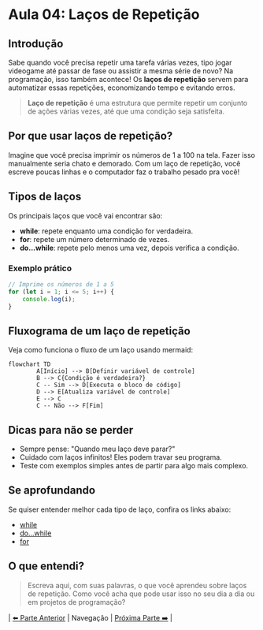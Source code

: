 # Aula 04: Laços de Repetição

## Introdução

Sabe quando você precisa repetir uma tarefa várias vezes, tipo jogar videogame até passar de fase ou assistir a mesma série de novo? Na programação, isso também acontece! Os **laços de repetição** servem para automatizar essas repetições, economizando tempo e evitando erros.

> **Laço de repetição** é uma estrutura que permite repetir um conjunto de ações várias vezes, até que uma condição seja satisfeita.

## Por que usar laços de repetição?

Imagine que você precisa imprimir os números de 1 a 100 na tela. Fazer isso manualmente seria chato e demorado. Com um laço de repetição, você escreve poucas linhas e o computador faz o trabalho pesado pra você!

## Tipos de laços

Os principais laços que você vai encontrar são:

- **while**: repete enquanto uma condição for verdadeira.
- **for**: repete um número determinado de vezes.
- **do...while**: repete pelo menos uma vez, depois verifica a condição.

### Exemplo prático

```javascript
// Imprime os números de 1 a 5
for (let i = 1; i <= 5; i++) {
    console.log(i);
}
```

## Fluxograma de um laço de repetição

Veja como funciona o fluxo de um laço usando mermaid:

```mermaid
flowchart TD
        A[Início] --> B[Definir variável de controle]
        B --> C{Condição é verdadeira?}
        C -- Sim --> D[Executa o bloco de código]
        D --> E[Atualiza variável de controle]
        E --> C
        C -- Não --> F[Fim]
```

## Dicas para não se perder

- Sempre pense: "Quando meu laço deve parar?"
- Cuidado com laços infinitos! Eles podem travar seu programa.
- Teste com exemplos simples antes de partir para algo mais complexo.

## Se aprofundando

Se quiser entender melhor cada tipo de laço, confira os links abaixo:

- [while](./while/README.md)
- [do...while](./do-while/README.md)
- [for](./for/README.md)

## O que entendi?

> Escreva aqui, com suas palavras, o que você aprendeu sobre laços de repetição. Como você acha que pode usar isso no seu dia a dia ou em projetos de programação?

| [⬅️ Parte Anterior](../04-conectores-e-fluxo/README.md) | Navegação | [Próxima Parte ➡️](../06-exemplos-de-fluxogramas/README.md) |
